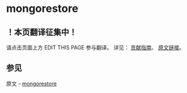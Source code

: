 # mongorestore

## ！本页翻译征集中！

请点击页面上方 EDIT THIS PAGE 参与翻译。
详见：
[贡献指南]( https://github.com/JinMuInfo/MongoDB-Manual-zh/blob/master/CONTRIBUTING.md )、
[原文链接](  https://docs.mongodb.com/manual/reference/program/mongorestore/  )。

## 参见

原文 - [mongorestore]( https://docs.mongodb.com/manual/reference/program/mongorestore/ )

